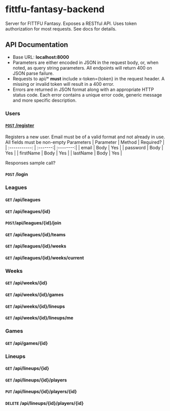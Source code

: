 # fittfu-fantasy-backend
Server for FITTFU Fantasy.  Exposes a RESTful API.  Uses token authorization for most requests.  See docs for details.
## API Documentation
* Base URL: **localhost:8000**
* Parameters are either encoded in JSON in the request body, or, when noted, as query string parameters.  All endpoints will return 400 on JSON parse failure.
* Requests to api/* **must** include x-token={token} in the request header.  A missing or invalid token will result in a 400 error.
* Errors are returned in JSON format along with an appropriate HTTP status code.  Each error contains a unique error code, generic message and more specific description.

### Users
#### [`POST` /register](#register)
Registers a new user.  Email must be of a valid format and not already in use.  All fields must be non-empty
Parameters
| Parameter     | Method   | Required? |
| :-----------: | :-------:| :--------:|
| email         | Body     | Yes       |
| password      | Body     | Yes       |
| firstName     | Body     | Yes       |
| lastName      | Body     | Yes       |

Responses
sample call?

#### `POST` /login

### Leagues

#### `GET` /api/leagues


#### `GET` /api/leagues/{id}
#### `POST`/api/leagues/{id}/join
#### `GET` /api/leagues/{id}/teams
#### `GET` /api/leagues/{id}/weeks
#### `GET` /api/leagues/{id}/weeks/current

### Weeks
#### `GET` /api/weeks/{id}
#### `GET` /api/weeks/{id}/games
#### `GET` /api/weeks/{id}/lineups
#### `GET` /api/weeks/{id}/lineups/me

### Games 
#### `GET` /api/games/{id}

### Lineups
#### `GET` /api/lineups/{id}
#### `GET` /api/lineups/{id}/players
#### `PUT` /api/lineups/{id}/players/{id}
#### `DELETE` /api/lineups/{id}/players/{id}




